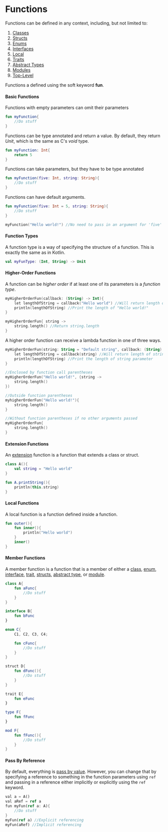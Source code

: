 # Functions
Functions can be defined in any context, including, but not limited to:
1. [Classes](CLASSES.md)
2. [Structs](STRUCTS.md)
3. [Enums](ENUMS.md)
4. [Interfaces](INTERFACES.md)
5. [Local](#Local-Functions)
6. [Traits](TRAITS.md)
7. [Abstract Types](ABSTRACT_TYPES.md)
8. [Modules](MODULES.md)
9. [Top-Level](FUNCTIONS.md)

Functions a defined using the soft keyword **fun**.

#### Basic Functions
Functions with empty parameters can omit their parameters
```kt
fun myFunction{
    //Do stuff
}
```
Functions can be type annotated and return a value. By default, they return *Unit*, which is the same as C's *void* type.
```kt
fun myFunction: Int{
    return 5
}
```
Functions can take parameters, but they have to be type annotated
```kt
fun myFunction(five: Int, string: String){
    //Do stuff
}
```
Functions can have default arguments.
```kt
fun myFunction(five: Int = 5, string: String){
    //Do stuff
}

myFunction("Hello world!") //No need to pass in an argument for 'five' parameter
```

#### Function Types
A function type is a way of specifying the structure of a function. This is exactly the same as in Kotlin.
```kt
val myFunType: (Int, String) -> Unit
```

#### Higher-Order Functions
A function can be *higher order* if at least one of its parameters is a *function type*.
```kt
myHigherOrderFun(callback: (String) -> Int){
    let lengthOfString = callback("Hello world") //Will return length of "Hello world!"
    println(lengthOfString) //Print the length of "Hello world!"
}

myHigherOrderFun{ string ->
    string.length() //Return string.length
}
```
A higher order function can receive a lambda function in one of three ways.
```kt
myHigherOrderFun(string: String = "Default string", callback: (String) -> Int){
    let lengthOfString = callback(string) //Will return length of string parameter
    println(lengthOfString) //Print the length of string parameter
}

//Enclosed by function call parentheses
myHigherOrderFun("Hello world!", {string -> 
    string.length()
})

//Outside function parentheses
myhigherOrderFun("Hello world!"){
    string.length()
}

//Without function parentheses if no other arguments passed
myHigherOrderFun{
    string.length()
}
```

#### Extension Functions
An [extension](EXTENSIONS.md) function is a function that extends a class or struct.
```kt
class A(){
    val string = "Hello world"
}

fun A.printString(){
    println(this.string)
}
```

#### Local Functions
A local function is a function defined inside a function.
```kt
fun outer(){
    fun inner(){
        println("Hello world")
    }
    inner()
}
```

#### Member Functions
A member function is a function that is a member of either a [class](CLASSES.md), [enum](ENUMS.md), [interface](INTERFACE.md), [trait](TRAITS.md), [structs](STRUCTS.md), [abstract type](ABSTRACT_TYPES.md), or [module](MODULES.md).
```kt
class A{
    fun aFunc{
        //Do stuff
    }
}

interface B{
    fun bFunc
}

enum C{
    C1, C2, C3, C4;

    fun cFunc{
        //Do stuff
    }
}

struct D{
    fun dFunc(){
        //Do stuff
    }
}

trait E{
    fun eFunc
}

type F{
    fun fFunc
}

mod F{
    fun fFunc(){
        //Do stuff
    }
}
```

#### Pass By Reference
By default, everything is [pass by value](MEMORY_MANAGEMENT.md#Pass-By-Reference). However, you can change that by specifying a reference to something in the function parameters using `ref` and passing in a reference either implicitly or explicitly using the `ref` keyword.
```rust
val a = A()
val aRef = ref a
fun myFun(ref a: A){
    //Do stuff
}
myFun(ref a) //Explicit referencing
myFun(aRef) //Implicit referencing
```